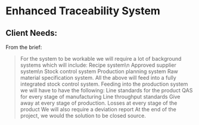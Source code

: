 # Enhanced Traceability System

## Client Needs:
From the brief:
>For the system to be workable we will require a lot of background systems which will include:
>Recipe system\n
>Approved supplier system\n
Stock control system
Production planning system
Raw material specification system.
All the above will feed into a fully integrated stock control system.
Feeding into the production system we will have to have the following:
Line standards for the product
QAS for every stage of manufacturing
Line throughput standards
Give away at every stage of production.
Losses at every stage of the product
We will also require a deviation report
At the end of the project, we would the solution to be closed source.
